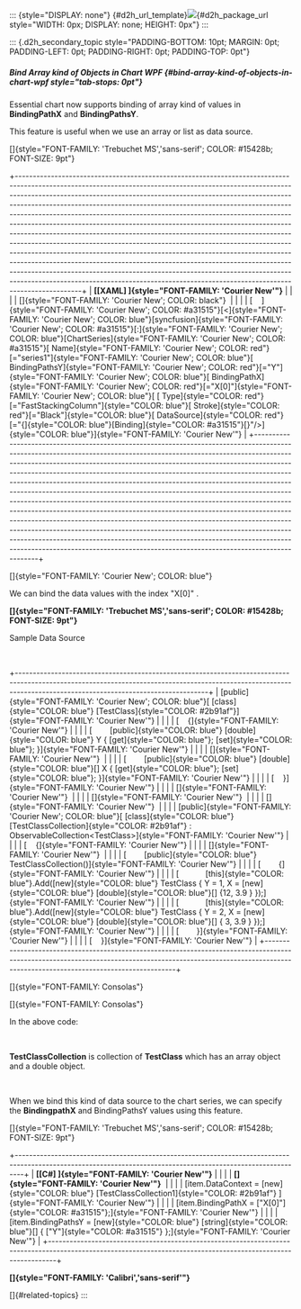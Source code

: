 ::: {style="DISPLAY: none"}
[](ms-xhelp:///?Id=d2h_url_template){#d2h_url_template}![](!package_url!){#d2h_package_url style="WIDTH: 0px; DISPLAY: none; HEIGHT: 0px"}
:::

::: {.d2h_secondary_topic style="PADDING-BOTTOM: 10pt; MARGIN: 0pt; PADDING-LEFT: 0pt; PADDING-RIGHT: 0pt; PADDING-TOP: 0pt"}
##### Bind Array kind of Objects in Chart WPF {#bind-array-kind-of-objects-in-chart-wpf style="tab-stops: 0pt"}

Essential chart now supports binding of array kind of values in **BindingPathX** and **BindingPathsY**.

This feature is useful when we use an array or list as data source.

[]{style="FONT-FAMILY: 'Trebuchet MS','sans-serif'; COLOR: #15428b; FONT-SIZE: 9pt"} 

+------------------------------------------------------------------------------------------------------------------------------------------------------------------------------------------------------------------------------------------------------------------------------------------------------------------------------------------------------------------------------------------------------------------------------------------------------------------------------------------------------------------------------------------------------------------------------------------------------------------------------------------------------------------------------------------------------------------------------------------------------------------------------------------------------------------------------------------------------------------------------------------------------------------------------------------------------------------------------------------+
| **[\[XAML\] ]{style="FONT-FAMILY: 'Courier New'"}**                                                                                                                                                                                                                                                                                                                                                                                                                                                                                                                                                                                                                                                                                                                                                                                                                                                                                                                                      |
|                                                                                                                                                                                                                                                                                                                                                                                                                                                                                                                                                                                                                                                                                                                                                                                                                                                                                                                                                                                          |
| []{style="FONT-FAMILY: 'Courier New'; COLOR: black"}                                                                                                                                                                                                                                                                                                                                                                                                                                                                                                                                                                                                                                                                                                                                                                                                                                                                                                                                     |
|                                                                                                                                                                                                                                                                                                                                                                                                                                                                                                                                                                                                                                                                                                                                                                                                                                                                                                                                                                                          |
| [    ]{style="FONT-FAMILY: 'Courier New'; COLOR: #a31515"}[\<]{style="FONT-FAMILY: 'Courier New'; COLOR: blue"}[syncfusion]{style="FONT-FAMILY: 'Courier New'; COLOR: #a31515"}[:]{style="FONT-FAMILY: 'Courier New'; COLOR: blue"}[ChartSeries]{style="FONT-FAMILY: 'Courier New'; COLOR: #a31515"}[ Name]{style="FONT-FAMILY: 'Courier New'; COLOR: red"}[=\"series1\"]{style="FONT-FAMILY: 'Courier New'; COLOR: blue"}[ BindingPathsY]{style="FONT-FAMILY: 'Courier New'; COLOR: red"}[=\"Y\"]{style="FONT-FAMILY: 'Courier New'; COLOR: blue"}[ BindingPathX]{style="FONT-FAMILY: 'Courier New'; COLOR: red"}[=\"X\[0\]\"]{style="FONT-FAMILY: 'Courier New'; COLOR: blue"}[ [ Type]{style="COLOR: red"}[=\"FastStackingColumn\"]{style="COLOR: blue"}[ Stroke]{style="COLOR: red"}[=\"Black\"]{style="COLOR: blue"}[ DataSource]{style="COLOR: red"}[=\"{]{style="COLOR: blue"}[Binding]{style="COLOR: #a31515"}[}\"/\>]{style="COLOR: blue"}]{style="FONT-FAMILY: 'Courier New'"} |
+------------------------------------------------------------------------------------------------------------------------------------------------------------------------------------------------------------------------------------------------------------------------------------------------------------------------------------------------------------------------------------------------------------------------------------------------------------------------------------------------------------------------------------------------------------------------------------------------------------------------------------------------------------------------------------------------------------------------------------------------------------------------------------------------------------------------------------------------------------------------------------------------------------------------------------------------------------------------------------------+

[]{style="FONT-FAMILY: 'Courier New'; COLOR: blue"} 

We can bind the data values with the index "X\[0\]" .

**[]{style="FONT-FAMILY: 'Trebuchet MS','sans-serif'; COLOR: #15428b; FONT-SIZE: 9pt"}** 

Sample Data Source

 

+-----------------------------------------------------------------------------------------------------------------------------------------------------------------------------------------------------------------+
| [public]{style="FONT-FAMILY: 'Courier New'; COLOR: blue"}[ [class]{style="COLOR: blue"} [TestClass]{style="COLOR: #2b91af"}]{style="FONT-FAMILY: 'Courier New'"}                                                |
|                                                                                                                                                                                                                 |
| [    {]{style="FONT-FAMILY: 'Courier New'"}                                                                                                                                                                     |
|                                                                                                                                                                                                                 |
| [        [public]{style="COLOR: blue"} [double]{style="COLOR: blue"} Y { [get]{style="COLOR: blue"}; [set]{style="COLOR: blue"}; }]{style="FONT-FAMILY: 'Courier New'"}                                         |
|                                                                                                                                                                                                                 |
| []{style="FONT-FAMILY: 'Courier New'"}                                                                                                                                                                          |
|                                                                                                                                                                                                                 |
| [        [public]{style="COLOR: blue"} [double]{style="COLOR: blue"}\[\] X { [get]{style="COLOR: blue"}; [set]{style="COLOR: blue"}; }]{style="FONT-FAMILY: 'Courier New'"}                                     |
|                                                                                                                                                                                                                 |
| [    }]{style="FONT-FAMILY: 'Courier New'"}                                                                                                                                                                     |
|                                                                                                                                                                                                                 |
| []{style="FONT-FAMILY: 'Courier New'"}                                                                                                                                                                          |
|                                                                                                                                                                                                                 |
| []{style="FONT-FAMILY: 'Courier New'"}                                                                                                                                                                          |
|                                                                                                                                                                                                                 |
| []{style="FONT-FAMILY: 'Courier New'"}                                                                                                                                                                          |
|                                                                                                                                                                                                                 |
| [public]{style="FONT-FAMILY: 'Courier New'; COLOR: blue"}[ [class]{style="COLOR: blue"} [TestClassCollection]{style="COLOR: #2b91af"} : ObservableCollection\<TestClass\>]{style="FONT-FAMILY: 'Courier New'"}  |
|                                                                                                                                                                                                                 |
| [    {]{style="FONT-FAMILY: 'Courier New'"}                                                                                                                                                                     |
|                                                                                                                                                                                                                 |
| []{style="FONT-FAMILY: 'Courier New'"}                                                                                                                                                                          |
|                                                                                                                                                                                                                 |
| [        [public]{style="COLOR: blue"} TestClassCollection()]{style="FONT-FAMILY: 'Courier New'"}                                                                                                               |
|                                                                                                                                                                                                                 |
| [        {]{style="FONT-FAMILY: 'Courier New'"}                                                                                                                                                                 |
|                                                                                                                                                                                                                 |
| [            [this]{style="COLOR: blue"}.Add([new]{style="COLOR: blue"} TestClass { Y = 1, X = [new]{style="COLOR: blue"} [double]{style="COLOR: blue"}\[\] {12, 3.9 } });]{style="FONT-FAMILY: 'Courier New'"} |
|                                                                                                                                                                                                                 |
| [            [this]{style="COLOR: blue"}.Add([new]{style="COLOR: blue"} TestClass { Y = 2, X = [new]{style="COLOR: blue"} [double]{style="COLOR: blue"}\[\] { 3, 3.9 } });]{style="FONT-FAMILY: 'Courier New'"} |
|                                                                                                                                                                                                                 |
| [        }]{style="FONT-FAMILY: 'Courier New'"}                                                                                                                                                                 |
|                                                                                                                                                                                                                 |
| [    }]{style="FONT-FAMILY: 'Courier New'"}                                                                                                                                                                     |
+-----------------------------------------------------------------------------------------------------------------------------------------------------------------------------------------------------------------+

[]{style="FONT-FAMILY: Consolas"} 

[]{style="FONT-FAMILY: Consolas"} 

In the above code:

 

**TestClassCollection** is collection of **TestClass** which has an array object and a double object.

 

When we bind this kind of data source to the chart series, we can specify the **BindingpathX** and BindingPathsY values using this feature.

[]{style="FONT-FAMILY: 'Trebuchet MS','sans-serif'; COLOR: #15428b; FONT-SIZE: 9pt"} 

+--------------------------------------------------------------------------------------------------------------------------------------------------------------+
| **[\[C#\] ]{style="FONT-FAMILY: 'Courier New'"}**                                                                                                            |
|                                                                                                                                                              |
| **[]{style="FONT-FAMILY: 'Courier New'"}**                                                                                                                   |
|                                                                                                                                                              |
| [item.DataContext = [new]{style="COLOR: blue"} [TestClassCollection1]{style="COLOR: #2b91af"} ]{style="FONT-FAMILY: 'Courier New'"}                          |
|                                                                                                                                                              |
| [item.BindingPathX = [\"X\[0\]\"]{style="COLOR: #a31515"};]{style="FONT-FAMILY: 'Courier New'"}                                                              |
|                                                                                                                                                              |
| [item.BindingPathsY = [new]{style="COLOR: blue"} [string]{style="COLOR: blue"}\[\] { [\"Y\"]{style="COLOR: #a31515"} };]{style="FONT-FAMILY: 'Courier New'"} |
+--------------------------------------------------------------------------------------------------------------------------------------------------------------+

**[]{style="FONT-FAMILY: 'Calibri','sans-serif'"}** 

[]{#related-topics}
:::

